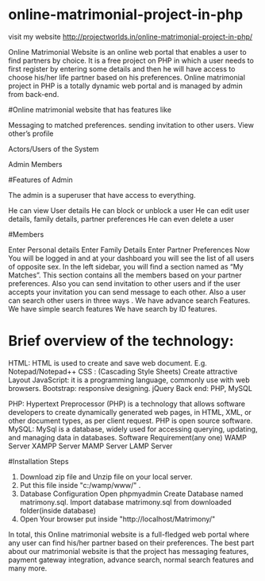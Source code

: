 # online-matrimonial-project-in-php
visit my website 
http://projectworlds.in/online-matrimonial-project-in-php/

Online Matrimonial Website is an online web portal that enables a user to find partners by choice.
It is a free project on PHP in which a user needs to 
first register by entering some details and 
then he will have access to choose his/her life 
partner based on his preferences.
Online matrimonial project in PHP is a totally dynamic web portal and is managed by admin from back-end.

#Online matrimonial website that has features like
 

Messaging to matched preferences.
sending invitation to other users.
View other’s profile

Actors/Users of the System
 

Admin
Members


#Features of Admin


The admin is a superuser that have access to everything.

He can view User details
He can block or unblock a user
He can edit user details, family details, partner preferences
He can even delete a user

#Members
 

Enter Personal details
Enter Family Details
Enter Partner Preferences
Now You will be logged in and at your dashboard you will see the list of all users of opposite sex.
In the left sidebar, you will find a section named as “My Matches”.
This section contains all the members based on your partner preferences.
Also you can send invitation to other users and if the user accepts your invitation you can send message to each other. 
Also a user can search other users in three ways .
We have advance search Features.
We have simple search features
We have search by ID features.
 
 
# Brief overview of the technology:
 

 

HTML: HTML is used to create and save web document. E.g. Notepad/Notepad++
CSS : (Cascading Style Sheets) Create attractive Layout
JavaScript: it is a programming language, commonly use with web browsers.
Bootstrap: responsive designing.
jQuery
Back end: PHP, MySQL

PHP: Hypertext Preprocessor (PHP) is a technology that allows software developers to create dynamically generated web pages, in HTML, XML, or other document types, as per client request. PHP is open source software.
MySQL: MySql is a database, widely used for accessing querying, updating, and managing data in databases.
Software Requirement(any one)
WAMP Server
XAMPP Server
MAMP Server
LAMP Server

#Installation Steps

1. Download zip file and Unzip file on your local server.
2. Put this file inside "c:/wamp/www/" .
3. Database Configuration
Open phpmyadmin
Create Database named matrimony.sql.
Import database matrimony.sql from downloaded folder(inside database)
4. Open Your browser put inside "http://localhost/Matrimony/"

In total, this Online matrimonial website is a full-fledged web portal where any user can find his/her partner based on their preferences.
The best part about our matrimonial website is that the project has messaging features, payment gateway integration, advance search, normal search features and many more.